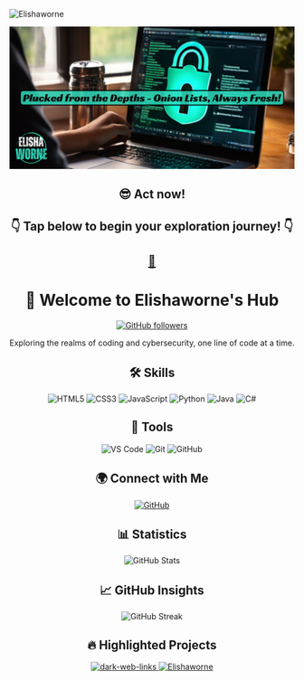<p align="left"> <img src="https://komarev.com/ghpvc/?username=Elishaworne&label=DigiInsights&color=2EDBBC&style=flat&text_color=000000" alt="Elishaworne" /> </p>

<!-- Header -->
<p align="center">
  <a href="https://github.com/Elishaworne">
    <img src="https://github.com/Elishaworne/Elishaworne/blob/main/logo.png">
  </a>
</p>



<!-- Website -->
<h2 align="center">😎 Act now!</h2>
<h2 align="center">👇 Tap below to begin your exploration journey! 👇</h2>
<h2 align="center"><a href="https://deepweburl.com/">🌟</a></h2>


<div align="center">
  <h1>👋 Welcome to Elishaworne's Hub</h1>
</div>

<!-- Badge Section -->
<p align="center">
  <a href="https://github.com/Elishaworne">
    <img src="https://img.shields.io/github/followers/Elishaworne?label=Follow&style=flat-square&logo=github&color=2EDBBC" alt="GitHub followers">
  </a>
</p>

<!-- Introduction Text -->
<p align="center">
  Exploring the realms of coding and cybersecurity, one line of code at a time.
</p>

<!-- Skills Overview -->
<h2 align="center">🛠 Skills</h2>
<p align="center">
  <img src="https://img.shields.io/badge/HTML5-%23E34F26.svg?&style=flat-square&logo=html5&logoColor=white" alt="HTML5">
  <img src="https://img.shields.io/badge/CSS3-%231572B6.svg?&style=flat-square&logo=css3&logoColor=white" alt="CSS3">
  <img src="https://img.shields.io/badge/JavaScript-%23F7DF1E.svg?&style=flat-square&logo=javascript&logoColor=black" alt="JavaScript">
  <img src="https://img.shields.io/badge/Python-%2314354C.svg?&style=flat-square&logo=python&logoColor=white" alt="Python">
  <img src="https://img.shields.io/badge/Java-%23007396.svg?&style=flat-square&logo=java&logoColor=white" alt="Java">
  <img src="https://img.shields.io/badge/C%23-%23912019.svg?&style=flat-square&logo=c-sharp&logoColor=white" alt="C#">
</p>

<!-- Code Tools -->
<h2 align="center">🔨 Tools</h2>
<p align="center">
  <img src="https://img.shields.io/badge/Visual_Studio_Code-%23007ACC.svg?&style=flat-square&logo=visual-studio-code&logoColor=white" alt="VS Code">
  <img src="https://img.shields.io/badge/Git-%23F05033.svg?&style=flat-square&logo=git&logoColor=white" alt="Git">
  <img src="https://img.shields.io/badge/GitHub-%23181717.svg?&style=flat-square&logo=github&logoColor=white" alt="GitHub">
</p>

<!-- Networking -->
<h2 align="center">🌍 Connect with Me</h2>
<p align="center">
  <a href="https://github.com/Elishaworne">
    <img src="https://img.shields.io/badge/GitHub-181717?style=flat-square&logo=github&logoColor=white" alt="GitHub">
  </a>
</p>

<!-- GitHub Statistics -->
<h2 align="center">📊 Statistics</h2>
<p align="center">
  <img src="https://github-readme-stats.vercel.app/api?username=Elishaworne&show_icons=true&count_private=true&hide_border=true&theme=tokyonight" alt="GitHub Stats">
</p>
<!-- GitHub Insights -->
<h2 align="center">📈 GitHub Insights</h2>
<p align="center">
  <img src="https://github-readme-streak-stats.herokuapp.com/?user=Elishaworne&theme=tokyonight&hide_border=true" alt="GitHub Streak">
</p>

<!-- Highlighted Projects -->
<h2 align="center">🔥 Highlighted Projects</h2>
<p align="center">
  <a href="https://github.com/Elishaworne/dark-web-links">
    <img src="https://github-readme-stats.vercel.app/api/pin/?username=Elishaworne&repo=dark-web-links&theme=tokyonight&hide_border=true" alt="dark-web-links">
  </a>
  <a href="https://github.com/Elishaworne/Elishaworne">
    <img src="https://github-readme-stats.vercel.app/api/pin/?username=Elishaworne&repo=Elishaworne&theme=tokyonight&hide_border=true" alt="Elishaworne">
  </a>
</p>
